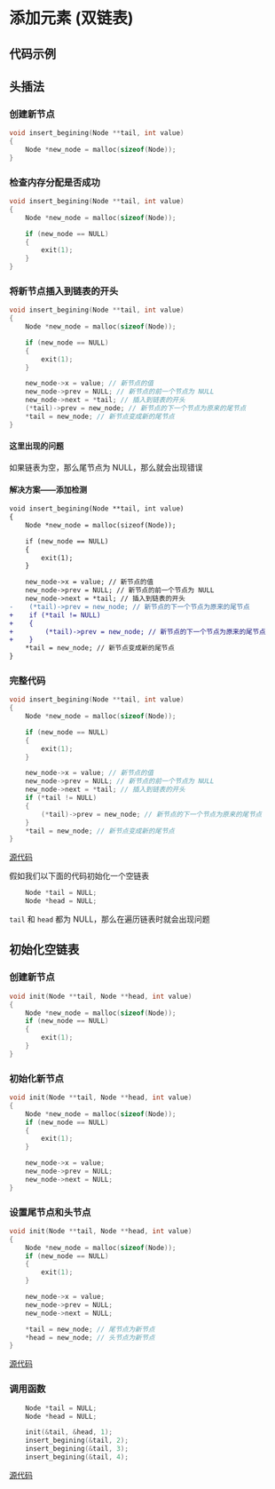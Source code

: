 # 添加元素 (双链表)

## 代码示例

## 头插法

### 创建新节点

```c
void insert_begining(Node **tail, int value)
{
    Node *new_node = malloc(sizeof(Node));
}
```

### 检查内存分配是否成功

```c
void insert_begining(Node **tail, int value)
{
    Node *new_node = malloc(sizeof(Node));

    if (new_node == NULL)
    {
        exit(1);
    }
}
```

### 将新节点插入到链表的开头

```c
void insert_begining(Node **tail, int value)
{
    Node *new_node = malloc(sizeof(Node));

    if (new_node == NULL)
    {
        exit(1);
    }

    new_node->x = value; // 新节点的值
    new_node->prev = NULL; // 新节点的前一个节点为 NULL
    new_node->next = *tail; // 插入到链表的开头
    (*tail)->prev = new_node; // 新节点的下一个节点为原来的尾节点
    *tail = new_node; // 新节点变成新的尾节点
}
```

#### 这里出现的问题

如果链表为空，那么尾节点为 NULL，那么就会出现错误

#### 解决方案——添加检测

```diff
void insert_begining(Node **tail, int value)
{
    Node *new_node = malloc(sizeof(Node));

    if (new_node == NULL)
    {
        exit(1);
    }

    new_node->x = value; // 新节点的值
    new_node->prev = NULL; // 新节点的前一个节点为 NULL
    new_node->next = *tail; // 插入到链表的开头
-    (*tail)->prev = new_node; // 新节点的下一个节点为原来的尾节点
+    if (*tail != NULL) 
+    {
+        (*tail)->prev = new_node; // 新节点的下一个节点为原来的尾节点
+    }
    *tail = new_node; // 新节点变成新的尾节点
}
```

### 完整代码

```c
void insert_begining(Node **tail, int value)
{
    Node *new_node = malloc(sizeof(Node));

    if (new_node == NULL)
    {
        exit(1);
    }

    new_node->x = value; // 新节点的值
    new_node->prev = NULL; // 新节点的前一个节点为 NULL
    new_node->next = *tail; // 插入到链表的开头
    if (*tail != NULL) 
    {
        (*tail)->prev = new_node; // 新节点的下一个节点为原来的尾节点
    }
    *tail = new_node; // 新节点变成新的尾节点
}
```

[源代码](双链表添加元素.c#L11)

假如我们以下面的代码初始化一个空链表

```c
    Node *tail = NULL;
    Node *head = NULL;
```

 `tail` 和 `head` 都为 NULL，那么在遍历链表时就会出现问题

## 初始化空链表

### 创建新节点

```c
void init(Node **tail, Node **head, int value)
{
    Node *new_node = malloc(sizeof(Node));
    if (new_node == NULL)
    {
        exit(1);
    }
}
```

### 初始化新节点

```c
void init(Node **tail, Node **head, int value)
{
    Node *new_node = malloc(sizeof(Node));
    if (new_node == NULL)
    {
        exit(1);
    }

    new_node->x = value;
    new_node->prev = NULL;
    new_node->next = NULL;
}
```

### 设置尾节点和头节点

```c
void init(Node **tail, Node **head, int value)
{
    Node *new_node = malloc(sizeof(Node));
    if (new_node == NULL)
    {
        exit(1);
    }

    new_node->x = value;
    new_node->prev = NULL;
    new_node->next = NULL;

    *tail = new_node; // 尾节点为新节点
    *head = new_node; // 头节点为新节点
}
```

[源代码](双链表添加元素.c#L30)

### 调用函数

```c
    Node *tail = NULL;
    Node *head = NULL;

    init(&tail, &head, 1);
    insert_begining(&tail, 2);
    insert_begining(&tail, 3);
    insert_begining(&tail, 4);
```

[源代码](双链表添加元素.c#L48)